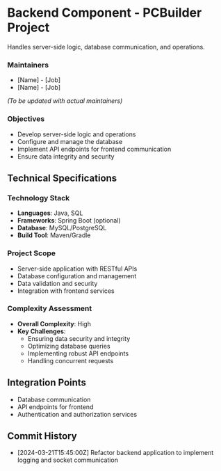# Backend Component - PCBuilder Project

Handles server-side logic, database communication, and operations.

### Maintainers
- [Name] - [Job]
- [Name] - [Job]

*(To be updated with actual maintainers)*

### Objectives
- Develop server-side logic and operations
- Configure and manage the database
- Implement API endpoints for frontend communication
- Ensure data integrity and security

## Technical Specifications

### Technology Stack
- **Languages**: Java, SQL
- **Frameworks**: Spring Boot (optional)
- **Database**: MySQL/PostgreSQL
- **Build Tool**: Maven/Gradle

### Project Scope
- Server-side application with RESTful APIs
- Database configuration and management
- Data validation and security
- Integration with frontend services

### Complexity Assessment
- **Overall Complexity**: High
- **Key Challenges**:
  - Ensuring data security and integrity
  - Optimizing database queries
  - Implementing robust API endpoints
  - Handling concurrent requests

## Integration Points
- Database communication
- API endpoints for frontend
- Authentication and authorization services

## Commit History
 - [2024-03-21T15:45:00Z] Refactor backend application to implement logging and socket communication
